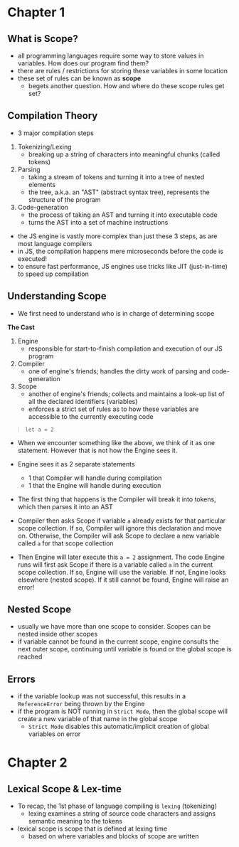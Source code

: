 # Chapter 1

## What is Scope?

- all programming languages require some way to store values in variables. How does our program find them?
- there are rules / restrictions for storing these variables in some location
- these set of rules can be known as <strong>scope</strong>
  - begets another question. How and where do these scope rules get set?

## Compilation Theory

- 3 major compilation steps

1. Tokenizing/Lexing
   - breaking up a string of characters into meaningful chunks (called tokens)
2. Parsing
   - taking a stream of tokens and turning it into a tree of nested elements
   - the tree, a.k.a. an "AST" (abstract syntax tree), represents the structure of the program
3. Code-generation
   - the process of taking an AST and turning it into executable code
   - turns the AST into a set of machine instructions

- the JS engine is vastly more complex than just these 3 steps, as are most language compilers
- in JS, the compilation happens mere microseconds before the code is executed!
- to ensure fast performance, JS engines use tricks like JIT (just-in-time) to speed up compilation

## Understanding Scope

- We first need to understand who is in charge of determining scope

<strong>The Cast</strong>

1. Engine
   - responsible for start-to-finish compilation and execution of our JS program
2. Compiler
   - one of engine's friends; handles the dirty work of parsing and code-generation
3. Scope
   - another of engine's friends; collects and maintains a look-up list of all the declared identifiers (variables)
   - enforces a strict set of rules as to how these variables are accessible to the currently executing code

> `let a = 2`

- When we encounter something like the above, we think of it as one statement. However that is not how the Engine sees it.
- Engine sees it as 2 separate statements

  - 1 that Compiler will handle during compilation
  - 1 that the Engine will handle during execution

- The first thing that happens is the Compiler will break it into tokens, which then parses it into an AST
- Compiler then asks Scope if variable `a` already exists for that particular scope collection. If so, Compiler will ignore this declaration and move on. Otherwise, the Compiler will ask Scope to declare a new variable called `a` for that scope collection

- Then Engine will later execute this `a = 2` assignment. The code Engine runs will first ask Scope if there is a variable called `a` in the current scope collection. If so, Engine will use the variable. If not, Engine looks elsewhere (nested scope). If it still cannot be found, Engine will raise an error!

## Nested Scope

- usually we have more than one scope to consider. Scopes can be nested inside other scopes
- if variable cannot be found in the current scope, engine consults the next outer scope, continuing until variable is found or the global scope is reached

## Errors

- if the variable lookup was not successful, this results in a `ReferenceError` being thrown by the Engine
- if the program is NOT running in `Strict Mode`, then the global scope will create a new variable of that name <italic>in the global scope</italic>
  - `Strict Mode` disables this automatic/implicit creation of global variables on error

# Chapter 2

## Lexical Scope & Lex-time

- To recap, the 1st phase of language compiling is `lexing` (tokenizing)
  - lexing examines a string of source code characters and assigns semantic meaning to the tokens
- lexical scope is scope that is defined at lexing time
  - based on where variables and blocks of scope are written
